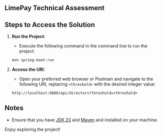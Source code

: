 ## LimePay Technical Assessment

## Steps to Access the Solution

1. **Run the Project**:
    - Execute the following command in the command line to run the project:
    ```bash
    mvn spring-boot:run
    ```

2. **Access the URI**:
    - Open your preferred web browser or Postman and navigate to the following URI, replacing `<threshold>` with the desired integer value:
    ```url
    http://localhost:8080/api/directors?threshold=<threshold>
    ```

## Notes

- Ensure that you have [JDK 23](https://www.oracle.com/ph/java/technologies/downloads/) and [Maven](https://maven.apache.org/install.html) and installed on your machine.

Enjoy exploring the project!
